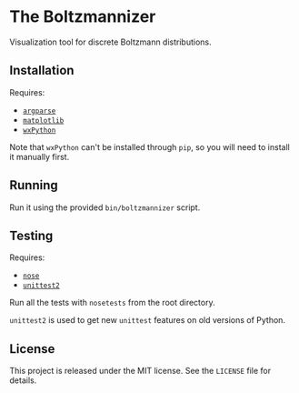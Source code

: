 # The Boltzmannizer

Visualization tool for discrete Boltzmann distributions.

## Installation

Requires:

* [`argparse`](https://pypi.python.org/pypi/argparse/)
* [`matplotlib`](http://matplotlib.org/)
* [`wxPython`](http://wxpython.org/)

Note that `wxPython` can't be installed through `pip`, so you will need to install it manually first.

## Running

Run it using the provided `bin/boltzmannizer` script.

## Testing

Requires:

* [`nose`](https://nose.readthedocs.org/en/latest/)
* [`unittest2`](https://pypi.python.org/pypi/unittest2)

Run all the tests with `nosetests` from the root directory.

`unittest2` is used to get new `unittest` features on old versions of Python.

## License

This project is released under the MIT license. See the `LICENSE` file for details.
